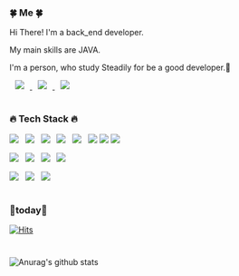 <div align="left">
<h3>🍀 Me 🍀</h3>

<p>Hi There! I'm a back_end developer.</p>
<p>My main skills are JAVA.</p>
<p>I'm a person, who study Steadily for be a good developer.🥰</p>
    
<a href="https://www.instagram.com/runner_jinn/">
    <img 
        src="http://img.shields.io/badge/-Instagram-white?style=flat&logo=Instagram&link=https://instagram.com/runner_jinn/"
        style="height : auto; margin-left : 10px; margin-right : 10px;"/>
</a>

<a href="https://developer-jinn.notion.site/Jinn-b99d082a3a4346278b5794a950b911e0">
    <img 
        src="http://img.shields.io/badge/-Notion-black?style=flat&logo=Notion&link=https://developer-jinn.notion.site/Jinn-b99d082a3a4346278b5794a950b911e0"
        style="height : auto; margin-left : 10px; margin-right : 10px;"/>
</a>

<a href = mailto:quizho93@gmail.com>
    <img 
        src="http://img.shields.io/badge/Gmail-d14836?style=flat-square&logo=Gmail&logoColor=white&link=mailto:quizho93@gmail.com)](mailto:quizho93@gmail.com)"
        style="height : auto; margin-left : 10px; margin-right : 10px;"/>
</a>

#
<h3>🔥 Tech Stack 🔥</h3>
<p>
   <img src="https://img.shields.io/badge/Java-007396?style=flat&logo=Java&logoColor=white"/>&nbsp;&nbsp;
   <img src="https://img.shields.io/badge/oracle-F80000?style=flat&logo=oracle&logoColor=white"/>&nbsp;&nbsp;
   <img src="https://img.shields.io/badge/MyBatis-232F3E?style=flat&logo=MyBatis&logoColor=#A8B9CC"/>&nbsp;&nbsp;
   <img src="https://img.shields.io/badge/Spring-6DB33F?style=flat&logo=Spring&logoColor=white"/>&nbsp;&nbsp;
   <img src="https://img.shields.io/badge/Springboot-white?style=flat&logo=Springboot&logoColor=#3776AB"/>&nbsp;&nbsp;
   <img src="https://img.shields.io/badge/apache tomcat-F8DC75?style=flat&logo=apachetomcat&logoColor=black"/>
   <img src="https://img.shields.io/badge/Bootstrap-7952B3?style=flat&logo=Bootstrap&logoColor=white"/>
   <img src="https://img.shields.io/badge/JPA-181717?style=flat&logo=JPA&logoColor=7952B3"/>
</p>

<p>
    <img src="https://img.shields.io/badge/HTML5-E34F26?style=flat&logo=html5&logoColor=white"/>&nbsp;&nbsp;
    <img src="https://img.shields.io/badge/CSS3-1572B6?style=flat&logo=css3&logoColor=white"/>&nbsp;&nbsp;
   <img src="https://img.shields.io/badge/JavaScript-gray?style=flat&logo=JavaScript&logoColor=F7DF1E"/>&nbsp;&nbsp;
   <img src="https://img.shields.io/badge/jQuery-0769AD?style=flat&logo=jQuery&logoColor=white"/>&nbsp;&nbsp;

</p>

<p><img src="https://img.shields.io/badge/Notion-black?style=flat&logo=Notion&logoColor=white"/>&nbsp;&nbsp;
   <img src="https://img.shields.io/badge/GitHub-gray?style=flat&logo=GitHub&logoColor=white"/>&nbsp;&nbsp;
   <img src="https://img.shields.io/badge/Git-F05032?style=flat&logo=Git&logoColor=white"/>
</p>
    
#    
<h3>📧today📧</h3>

[![Hits](https://hits.seeyoufarm.com/api/count/incr/badge.svg?url=https%3A%2F%2Fgithub.com%2FHoJinn%2Fhit-counter&count_bg=%23C83D3D&title_bg=%236D6D6D&icon=&icon_color=%23E7E7E7&title=hits&edge_flat=false)](https://hits.seeyoufarm.com)
  
#
![Anurag's github stats](https://github-readme-stats.vercel.app/api?username=HoJinn&show_icons=true&theme=vue )
<!-- ![Top Langs](https://github-readme-stats.vercel.app/api/top-langs/?username=HoJinn&layout=compact&theme=vue ) -->

</div>

